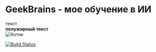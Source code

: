 # GeekBrains - мое обучение в ИИ



текст  
**полужирный текст**  
![Котик](https://rmapo.ru/uploads/logo_rmapo.png)

[![Build Status](https://upload.wikimedia.org/wikipedia/ru/thumb/3/3f/%D0%93%D1%83%D0%B1%D0%BA%D0%B0_%D0%91%D0%BE%D0%B1_%D0%BF%D0%B5%D1%80%D1%81%D0%BE%D0%BD%D0%B0%D0%B6.png/778px-%D0%93%D1%83%D0%B1%D0%BA%D0%B0_%D0%91%D0%BE%D0%B1_%D0%BF%D0%B5%D1%80%D1%81%D0%BE%D0%BD%D0%B0%D0%B6.png)](https://rmapo.ru/)

